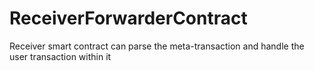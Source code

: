 # ReceiverForwarderContract
Receiver smart contract can parse the meta-transaction and handle the user
transaction within it
